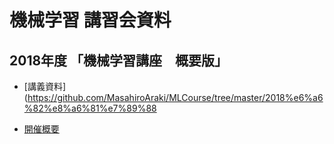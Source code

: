 # 機械学習 講習会資料

## 2018年度 「機械学習講座　概要版」

* [講義資料](https://github.com/MasahiroAraki/MLCourse/tree/master/2018%e6%a6%82%e8%a6%81%e7%89%88

* [開催概要](https://www.kit.ac.jp/events/events181026/#event2)
